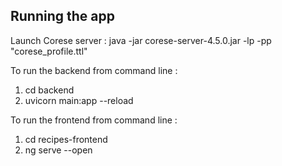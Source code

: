 ## Running the app

Launch Corese server :
java -jar corese-server-4.5.0.jar -lp -pp "corese_profile.ttl"

To run the backend from command line : 
1. cd backend
2. uvicorn main:app --reload

To run the frontend from command line :
1. cd recipes-frontend
2. ng serve --open
